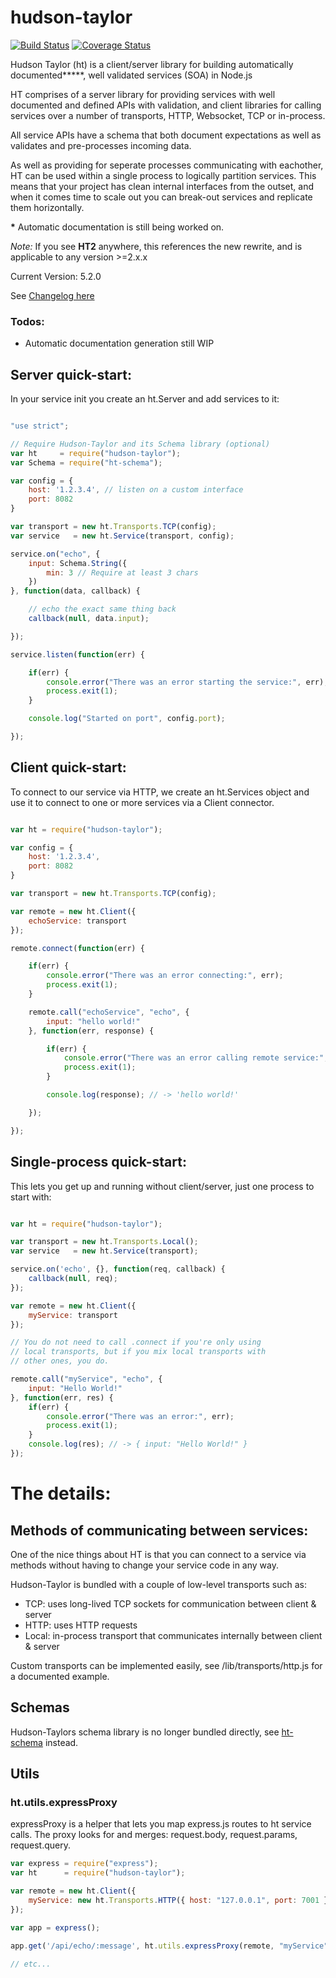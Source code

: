 hudson-taylor
=============

[![Build Status](https://travis-ci.org/hudson-taylor/hudson-taylor.svg?branch=master)](https://travis-ci.org/hudson-taylor/hudson-taylor)
[![Coverage Status](https://img.shields.io/coveralls/hudson-taylor/hudson-taylor/master.svg)](https://coveralls.io/r/hudson-taylor/hudson-taylor?branch=master)

Hudson Taylor (ht) is a client/server library for building automatically
documented**\***, well validated services (SOA) in Node.js

HT comprises of a server library for providing services with well documented
and defined APIs with validation, and client libraries for calling
services over a number of transports, HTTP, Websocket, TCP or in-process.

All service APIs have a schema that both document expectations as well as
validates and pre-processes incoming data.

As well as providing for seperate processes communicating with eachother, HT
can be used within a single process to logically partition services. This means
that your project has clean internal interfaces from the outset, and when it
comes time to scale out you can break-out services and replicate them
horizontally.

**\*** Automatic documentation is still being worked on.

*Note:* If you see **HT2** anywhere, this references the new rewrite, and is applicable to any version >=2.x.x

Current Version: 5.2.0

See [Changelog here](CHANGELOG.md)

### Todos:

 * Automatic documentation generation still WIP

## Server quick-start:

In your service init you create an ht.Server and add services to it:

```javascript

"use strict";

// Require Hudson-Taylor and its Schema library (optional)
var ht     = require("hudson-taylor");
var Schema = require("ht-schema");

var config = {
    host: '1.2.3.4', // listen on a custom interface
    port: 8082
}

var transport = new ht.Transports.TCP(config);
var service   = new ht.Service(transport, config);

service.on("echo", {
    input: Schema.String({
        min: 3 // Require at least 3 chars
    })
}, function(data, callback) {

    // echo the exact same thing back
    callback(null, data.input);

});

service.listen(function(err) {

    if(err) {
        console.error("There was an error starting the service:", err);
        process.exit(1);
    }

    console.log("Started on port", config.port);

});
```

## Client quick-start:

To connect to our service via HTTP, we create an ht.Services object and
use it to connect to one or more services via a Client connector.

```javascript

var ht = require("hudson-taylor");

var config = {
    host: '1.2.3.4',
    port: 8082
}

var transport = new ht.Transports.TCP(config);

var remote = new ht.Client({
    echoService: transport
});

remote.connect(function(err) {

    if(err) {
        console.error("There was an error connecting:", err);
        process.exit(1);
    }

    remote.call("echoService", "echo", {
        input: "hello world!"
    }, function(err, response) {

        if(err) {
            console.error("There was an error calling remote service:", err);
            process.exit(1);
        }

        console.log(response); // -> 'hello world!'

    });

});
```

## Single-process quick-start:

This lets you get up and running without client/server, just one process to
start with:

```javascript

var ht = require("hudson-taylor");

var transport = new ht.Transports.Local();
var service   = new ht.Service(transport);

service.on('echo', {}, function(req, callback) {
    callback(null, req);
});

var remote = new ht.Client({
    myService: transport
});

// You do not need to call .connect if you're only using
// local transports, but if you mix local transports with
// other ones, you do.

remote.call("myService", "echo", {
    input: "Hello World!"
}, function(err, res) {
    if(err) {
        console.error("There was an error:", err);
        process.exit(1);
    }
    console.log(res); // -> { input: "Hello World!" }
});
```

# The details:

## Methods of communicating between services:

One of the nice things about HT is that you can connect to a service via
methods without having to change your service code in any way.

Hudson-Taylor is bundled with a couple of low-level transports such as:

* TCP:   uses long-lived TCP sockets for communication between client & server
* HTTP:  uses HTTP requests
* Local: in-process transport that communicates internally between client & server

Custom transports can be implemented easily, see /lib/transports/http.js for a documented example.

## Schemas

Hudson-Taylors schema library is no longer bundled directly, see [ht-schema](https://github.com/hudson-taylor/ht-schema) instead.

## Utils

### ht.utils.expressProxy

expressProxy is a helper that lets you map express.js routes to ht service calls.
The proxy looks for and merges: request.body, request.params, request.query.

```javascript
var express = require("express");
var ht      = require("hudson-taylor");

var remote = new ht.Client({
    myService: new ht.Transports.HTTP({ host: "127.0.0.1", port: 7001 })
});

var app = express();

app.get('/api/echo/:message', ht.utils.expressProxy(remote, "myService", "echo"));

// etc...

```
